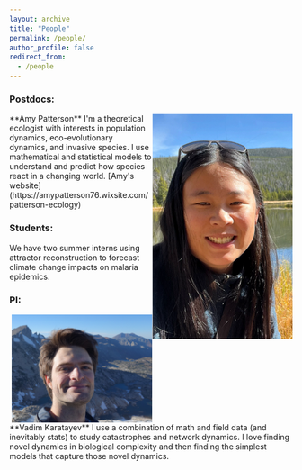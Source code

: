 ```yaml
---
layout: archive
title: "People"
permalink: /people/
author_profile: false
redirect_from:
  - /people
---
```


<h3> Postdocs:</h3>

<img align="right" width="250" src="/files/amy_lake.png">
**Amy Patterson** I'm a theoretical ecologist with interests in population dynamics, eco-evolutionary dynamics, and invasive species. I use mathematical and statistical models to understand and predict how species react in a changing world.
[Amy's website](https://amypatterson76.wixsite.com/patterson-ecology)

<h3> Students:</h3>

We have two summer interns using attractor reconstruction to forecast climate change impacts on malaria epidemics.

<h3> PI:</h3>

<img align="right" width="250" src="/files/vadimProfile.JPG">
**Vadim Karatayev** I use a combination of math and field data (and inevitably stats) to study catastrophes and network dynamics. I love finding novel dynamics in biological complexity and then finding the simplest models that capture those novel dynamics.

